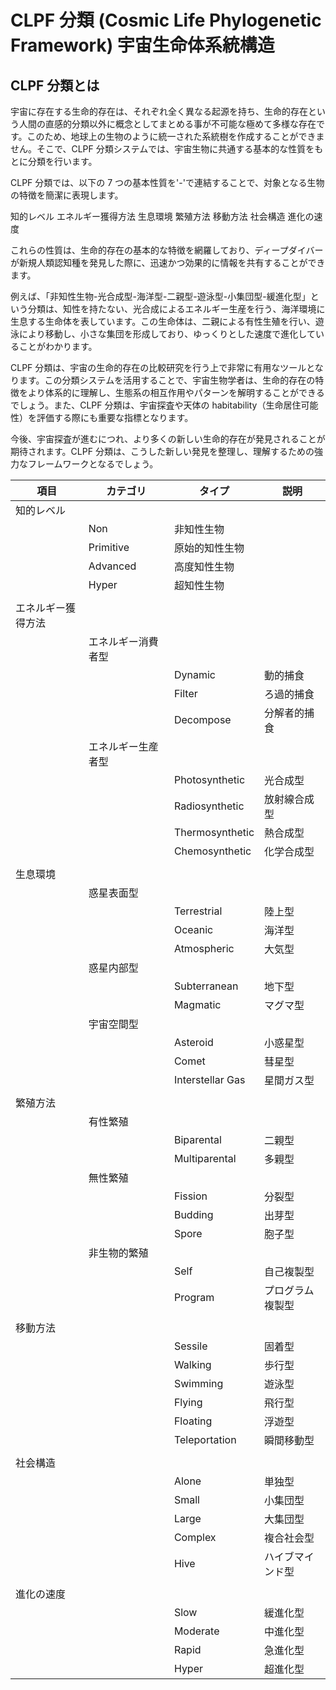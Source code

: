 # CLPF 分類 (Cosmic Life Phylogenetic Framework) 宇宙生命体系統構造


## CLPF 分類とは

宇宙に存在する生命的存在は、それぞれ全く異なる起源を持ち、生命的存在という人間の直感的分類以外に概念としてまとめる事が不可能な極めて多様な存在です。このため、地球上の生物のように統一された系統樹を作成することができません。そこで、CLPF 分類システムでは、宇宙生物に共通する基本的な性質をもとに分類を行います。

CLPF 分類では、以下の 7 つの基本性質を'-'で連結することで、対象となる生物の特徴を簡潔に表現します。

知的レベル
エネルギー獲得方法
生息環境
繁殖方法
移動方法
社会構造
進化の速度

これらの性質は、生命的存在の基本的な特徴を網羅しており、ディープダイバーが新規人類認知種を発見した際に、迅速かつ効果的に情報を共有することができます。

例えば、「非知性生物-光合成型-海洋型-二親型-遊泳型-小集団型-緩進化型」という分類は、知性を持たない、光合成によるエネルギー生産を行う、海洋環境に生息する生命体を表しています。この生命体は、二親による有性生殖を行い、遊泳により移動し、小さな集団を形成しており、ゆっくりとした速度で進化していることがわかります。

CLPF 分類は、宇宙の生命的存在の比較研究を行う上で非常に有用なツールとなります。この分類システムを活用することで、宇宙生物学者は、生命的存在の特徴をより体系的に理解し、生態系の相互作用やパターンを解明することができるでしょう。また、CLPF 分類は、宇宙探査や天体の habitability（生命居住可能性）を評価する際にも重要な指標となります。

今後、宇宙探査が進むにつれ、より多くの新しい生命的存在が発見されることが期待されます。CLPF 分類は、こうした新しい発見を整理し、理解するための強力なフレームワークとなるでしょう。

| 項目        | カテゴリ      | タイプ              | 説明       |
| --------- | --------- | ---------------- | -------- |
| 知的レベル     |           |                  |          |
|           | Non       | 非知性生物            |          |
|           | Primitive | 原始的知性生物          |          |
|           | Advanced  | 高度知性生物           |          |
|           | Hyper     | 超知性生物            |          |
|           |           |                  |          |
| エネルギー獲得方法 |           |                  |          |
|           | エネルギー消費者型 |                  |          |
|           |           | Dynamic          | 動的捕食     |
|           |           | Filter           | ろ過的捕食    |
|           |           | Decompose        | 分解者的捕食   |
|           | エネルギー生産者型 |                  |          |
|           |           | Photosynthetic   | 光合成型     |
|           |           | Radiosynthetic   | 放射線合成型   |
|           |           | Thermosynthetic  | 熱合成型     |
|           |           | Chemosynthetic   | 化学合成型    |
|           |           |                  |          |
| 生息環境      |           |                  |          |
|           | 惑星表面型     |                  |          |
|           |           | Terrestrial      | 陸上型      |
|           |           | Oceanic          | 海洋型      |
|           |           | Atmospheric      | 大気型      |
|           | 惑星内部型     |                  |          |
|           |           | Subterranean     | 地下型      |
|           |           | Magmatic         | マグマ型     |
|           | 宇宙空間型     |                  |          |
|           |           | Asteroid         | 小惑星型     |
|           |           | Comet            | 彗星型      |
|           |           | Interstellar Gas | 星間ガス型    |
|           |           |                  |          |
| 繁殖方法      |           |                  |          |
|           | 有性繁殖      |                  |          |
|           |           | Biparental       | 二親型      |
|           |           | Multiparental    | 多親型      |
|           | 無性繁殖      |                  |          |
|           |           | Fission          | 分裂型      |
|           |           | Budding          | 出芽型      |
|           |           | Spore            | 胞子型      |
|           | 非生物的繁殖    |                  |          |
|           |           | Self             | 自己複製型    |
|           |           | Program          | プログラム複製型 |
|           |           |                  |          |
| 移動方法      |           |                  |          |
|           |           | Sessile          | 固着型      |
|           |           | Walking          | 歩行型      |
|           |           | Swimming         | 遊泳型      |
|           |           | Flying           | 飛行型      |
|           |           | Floating         | 浮遊型      |
|           |           | Teleportation    | 瞬間移動型    |
|           |           |                  |          |
| 社会構造      |           |                  |          |
|           |           | Alone            | 単独型      |
|           |           | Small            | 小集団型     |
|           |           | Large            | 大集団型     |
|           |           | Complex          | 複合社会型    |
|           |           | Hive             | ハイブマインド型 |
|           |           |                  |          |
| 進化の速度     |           |                  |          |
|           |           | Slow             | 緩進化型     |
|           |           | Moderate         | 中進化型     |
|           |           | Rapid            | 急進化型     |
|           |           | Hyper            | 超進化型     |